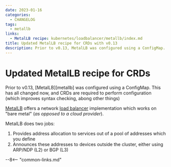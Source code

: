 ```yaml
---
date: 2023-01-16
categories:
  - CHANGELOG
tags:
  - metallb
links:
  - MetalLB recipe: kubernetes/loadbalancer/metallb/index.md
title: Updated MetalLB recipe for CRDs with v0.13
description: Prior to v0.13, MetalLB was configured using a ConfigMap. This has all changed now, and CRDs are required to perform configuration (which improves syntax checking, abong other things)
---
```


# Updated MetalLB recipe for CRDs

Prior to v0.13, [MetalLB][metallb] was configured using a ConfigMap. This has all changed now, and CRDs are required to perform configuration (which improves syntax checking, abong other things)

<!-- more -->

[MetalLB](https://metallb.universe.tf/) offers a network [load balancer](/kubernetes/loadbalancer/) implementation which works on "bare metal" (*as opposed to a cloud provider*).

MetalLB does two jobs:

1. Provides address allocation to services out of a pool of addresses which you define
2. Announces these addresses to devices outside the cluster, either using ARP/NDP (L2) or BGP (L3)

--8<-- "common-links.md"
